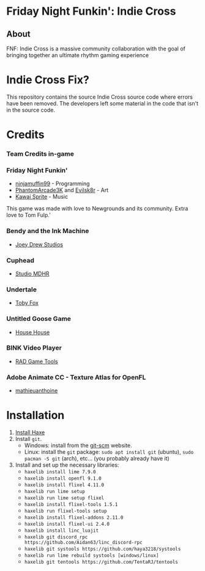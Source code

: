 <!-- <p align="center">
	<img width="600" height="600" src="art/iconOG.png"> 
</p> -->

# Friday Night Funkin': Indie Cross
## About
FNF: Indie Cross is a massive community collaboration with the goal of bringing together an ultimate rhythm gaming experience

# Indie Cross Fix?
This repository contains the source Indie Cross source code where errors have been removed.
The developers left some material in the code that isn't in the source code.

# Credits
### Team Credits in-game

### Friday Night Funkin'
 - [ninjamuffin99](https://twitter.com/ninja_muffin99) - Programming
 - [PhantomArcade3K](https://twitter.com/phantomarcade3k) and [Evilsk8r](https://twitter.com/evilsk8r) - Art
 - [Kawai Sprite](https://twitter.com/kawaisprite) - Music

This game was made with love to Newgrounds and its community. Extra love to Tom Fulp.'

### Bendy and the Ink Machine
 - [Joey Drew Studios](https://twitter.com/joeydrewstu)

### Cuphead
 - [Studio MDHR](https://twitter.com/studiomdhr)

### Undertale
 - [Toby Fox](https://twitter.com/tobyfox)

### Untitled Goose Game
 - [House House](https://twitter.com/house_house_)

### BINK Video Player
 - [RAD Game Tools](http://www.radgametools.com/)

### Adobe Animate CC - Texture Atlas for OpenFL
 - [mathieuanthoine](https://github.com/mathieuanthoine)


# Installation
1. [Install Haxe](https://haxe.org/download)
2. Install `git`.
	- Windows: install from the [git-scm](https://git-scm.com/downloads) website.
	- Linux: install the `git` package: `sudo apt install git` (ubuntu), `sudo pacman -S git` (arch), etc... (you probably already have it)
3. Install and set up the necessary libraries:
	- `haxelib install lime 7.9.0`
	- `haxelib install openfl 9.1.0`
	- `haxelib install flixel 4.11.0`
	- `haxelib run lime setup`
	- `haxelib run lime setup flixel`
	- `haxelib install flixel-tools 1.5.1`
	- `haxelib run flixel-tools setup`
	- `haxelib install flixel-addons 2.11.0`
	- `haxelib install flixel-ui 2.4.0`
	- `haxelib install linc_luajit`
	- `haxelib git discord_rpc https://github.com/Aidan63/linc_discord-rpc`
	- `haxelib git systools https://github.com/haya3218/systools`
	- `haxelib run lime rebuild systools [windows/linux]`
	- `haxelib git tentools https://github.com/TentaRJ/tentools`
